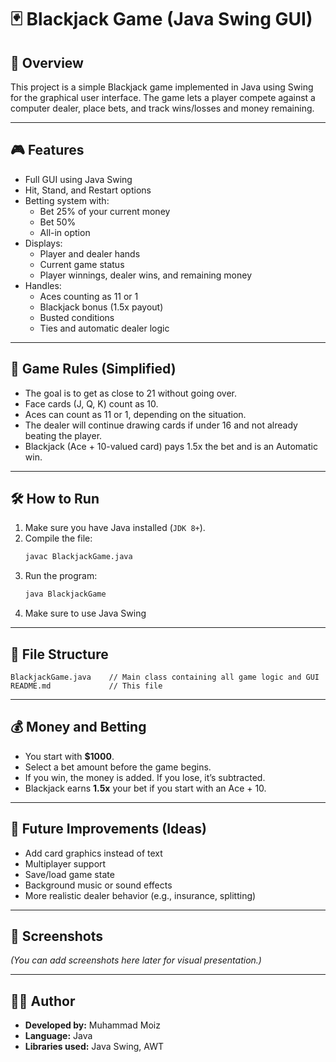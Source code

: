 
# 🃏 Blackjack Game (Java Swing GUI)

## 📌 Overview

This project is a simple Blackjack game implemented in Java using Swing for the graphical user interface. The game lets a player compete against a computer dealer, place bets, and track wins/losses and money remaining.

---

## 🎮 Features

- Full GUI using Java Swing
- Hit, Stand, and Restart options
- Betting system with:
  - Bet 25% of your current money
  - Bet 50%
  - All-in option
- Displays:
  - Player and dealer hands
  - Current game status
  - Player winnings, dealer wins, and remaining money
- Handles:
  - Aces counting as 11 or 1
  - Blackjack bonus (1.5x payout)
  - Busted conditions
  - Ties and automatic dealer logic

---

## 🧠 Game Rules (Simplified)

- The goal is to get as close to 21 without going over.
- Face cards (J, Q, K) count as 10.
- Aces can count as 11 or 1, depending on the situation.
- The dealer will continue drawing cards if under 16 and not already beating the player.
- Blackjack (Ace + 10-valued card) pays 1.5x the bet and is an Automatic win.

---

## 🛠 How to Run

1. Make sure you have Java installed (`JDK 8+`).
2. Compile the file:
   ```bash
   javac BlackjackGame.java
   ```
3. Run the program:
   ```bash
   java BlackjackGame
   ```
4. Make sure to use Java Swing
---

## 📂 File Structure

```
BlackjackGame.java    // Main class containing all game logic and GUI
README.md             // This file
```

---

## 💰 Money and Betting

- You start with **$1000**.
- Select a bet amount before the game begins.
- If you win, the money is added. If you lose, it’s subtracted.
- Blackjack earns **1.5x** your bet if you start with an Ace + 10.

---

## 🧩 Future Improvements (Ideas)

- Add card graphics instead of text
- Multiplayer support
- Save/load game state
- Background music or sound effects
- More realistic dealer behavior (e.g., insurance, splitting)

---

## 📸 Screenshots

*(You can add screenshots here later for visual presentation.)*

---

## 👨‍💻 Author

- **Developed by:** Muhammad Moiz
- **Language:** Java
- **Libraries used:** Java Swing, AWT
